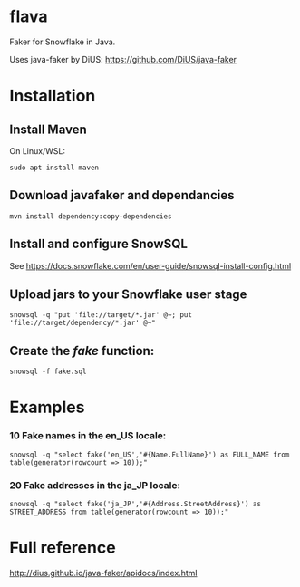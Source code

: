 # flava
Faker for Snowflake in Java.

Uses java-faker by DiUS: https://github.com/DiUS/java-faker

# Installation
## Install Maven
On Linux/WSL:
```
sudo apt install maven
```

## Download javafaker and dependancies
```
mvn install dependency:copy-dependencies
```

## Install and configure SnowSQL
See https://docs.snowflake.com/en/user-guide/snowsql-install-config.html

## Upload jars to your Snowflake user stage

`snowsql -q "put 'file://target/*.jar' @~; put 'file://target/dependency/*.jar' @~"`

## Create the *fake* function:

`snowsql -f fake.sql`

# Examples

### 10 Fake names in the en_US locale:
```
snowsql -q "select fake('en_US','#{Name.FullName}') as FULL_NAME from table(generator(rowcount => 10));"
```

### 20 Fake addresses in the ja_JP locale:
```
snowsql -q "select fake('ja_JP','#{Address.StreetAddress}') as STREET_ADDRESS from table(generator(rowcount => 10));"
```

# Full reference
http://dius.github.io/java-faker/apidocs/index.html
